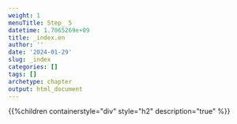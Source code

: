 ```yaml
---
weight: 1
menuTitle: Step_ 5
datetime: 1.7065269e+09
title: _index.en
author: ''
date: '2024-01-29'
slug: _index
categories: []
tags: []
archetype: chapter
output: html_document
---
```


{{%children containerstyle="div" style="h2" description="true" %}}

